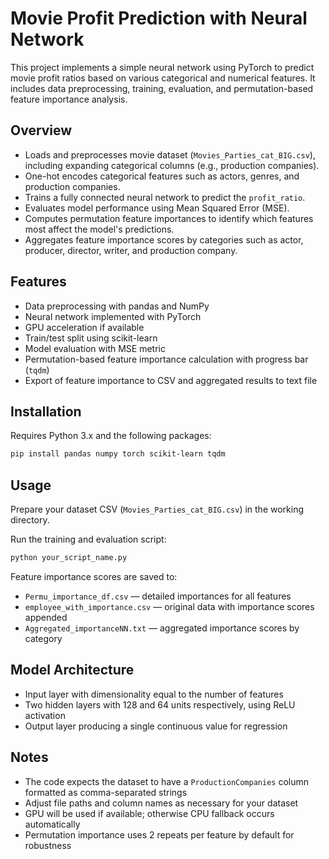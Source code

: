 # Movie Profit Prediction with Neural Network

This project implements a simple neural network using PyTorch to predict movie profit ratios based on various categorical and numerical features. It includes data preprocessing, training, evaluation, and permutation-based feature importance analysis.

## Overview

- Loads and preprocesses movie dataset (`Movies_Parties_cat_BIG.csv`), including expanding categorical columns (e.g., production companies).
- One-hot encodes categorical features such as actors, genres, and production companies.
- Trains a fully connected neural network to predict the `profit_ratio`.
- Evaluates model performance using Mean Squared Error (MSE).
- Computes permutation feature importances to identify which features most affect the model's predictions.
- Aggregates feature importance scores by categories such as actor, producer, director, writer, and production company.

## Features

- Data preprocessing with pandas and NumPy  
- Neural network implemented with PyTorch  
- GPU acceleration if available  
- Train/test split using scikit-learn  
- Model evaluation with MSE metric  
- Permutation-based feature importance calculation with progress bar (`tqdm`)  
- Export of feature importance to CSV and aggregated results to text file  

## Installation

Requires Python 3.x and the following packages:

```bash
pip install pandas numpy torch scikit-learn tqdm
```

## Usage

Prepare your dataset CSV (`Movies_Parties_cat_BIG.csv`) in the working directory.

Run the training and evaluation script:

```bash
python your_script_name.py
```

Feature importance scores are saved to:

- `Permu_importance_df.csv` — detailed importances for all features  
- `employee_with_importance.csv` — original data with importance scores appended  
- `Aggregated_importanceNN.txt` — aggregated importance scores by category  

## Model Architecture

- Input layer with dimensionality equal to the number of features  
- Two hidden layers with 128 and 64 units respectively, using ReLU activation  
- Output layer producing a single continuous value for regression  

## Notes

- The code expects the dataset to have a `ProductionCompanies` column formatted as comma-separated strings  
- Adjust file paths and column names as necessary for your dataset  
- GPU will be used if available; otherwise CPU fallback occurs automatically  
- Permutation importance uses 2 repeats per feature by default for robustness  
